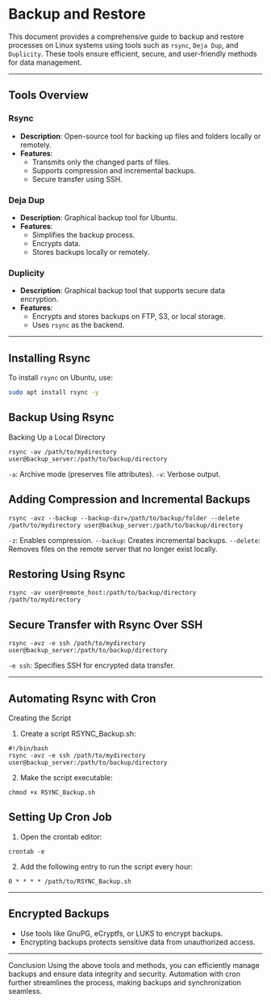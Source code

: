 # Backup and Restore
This document provides a comprehensive guide to backup and restore processes on Linux systems using tools such as `rsync`, `Deja Dup`, and `Duplicity`. These tools ensure efficient, secure, and user-friendly methods for data management.

---

## Tools Overview

### Rsync
- **Description**: Open-source tool for backing up files and folders locally or remotely. 
- **Features**:
  - Transmits only the changed parts of files.
  - Supports compression and incremental backups.
  - Secure transfer using SSH.

### Deja Dup
- **Description**: Graphical backup tool for Ubuntu.
- **Features**:
  - Simplifies the backup process.
  - Encrypts data.
  - Stores backups locally or remotely.

### Duplicity
- **Description**: Graphical backup tool that supports secure data encryption.
- **Features**:
  - Encrypts and stores backups on FTP, S3, or local storage.
  - Uses `rsync` as the backend.

---

## Installing Rsync
To install `rsync` on Ubuntu, use:
```bash
sudo apt install rsync -y
```

## Backup Using Rsync
Backing Up a Local Directory
```
rsync -av /path/to/mydirectory user@backup_server:/path/to/backup/directory
```
`-a`: Archive mode (preserves file attributes).
`-v`: Verbose output.
  
## Adding Compression and Incremental Backups
```
rsync -avz --backup --backup-dir=/path/to/backup/folder --delete /path/to/mydirectory user@backup_server:/path/to/backup/directory
```
`-z`: Enables compression.
`--backup`: Creates incremental backups.
`--delete`: Removes files on the remote server that no longer exist locally.

## Restoring Using Rsync
```
rsync -av user@remote_host:/path/to/backup/directory /path/to/mydirectory
```

## Secure Transfer with Rsync Over SSH
```
rsync -avz -e ssh /path/to/mydirectory user@backup_server:/path/to/backup/directory
```
`-e ssh`: Specifies SSH for encrypted data transfer.

---

## Automating Rsync with Cron
Creating the Script
1) Create a script RSYNC_Backup.sh:
```
#!/bin/bash
rsync -avz -e ssh /path/to/mydirectory user@backup_server:/path/to/backup/directory
```
2) Make the script executable:
```
chmod +x RSYNC_Backup.sh
```

## Setting Up Cron Job
1) Open the crontab editor:
```
crontab -e
```
2) Add the following entry to run the script every hour:
```
0 * * * * /path/to/RSYNC_Backup.sh
```

---

## Encrypted Backups
- Use tools like GnuPG, eCryptfs, or LUKS to encrypt backups.
- Encrypting backups protects sensitive data from unauthorized access.

---

Conclusion
Using the above tools and methods, you can efficiently manage backups and ensure data integrity and security. Automation with cron further streamlines the process, making backups and synchronization seamless.
